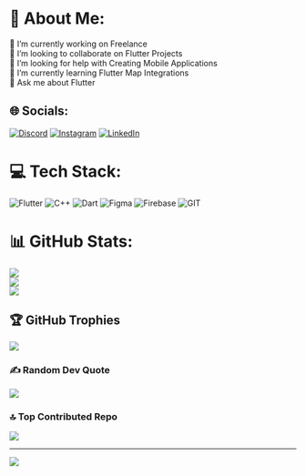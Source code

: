 # 💫 About Me:
🔭 I’m currently working on Freelance<br>👯 I’m looking to collaborate on Flutter Projects<br>🤝 I’m looking for help with Creating Mobile Applications<br>🌱 I’m currently learning Flutter Map Integrations<br>💬 Ask me about Flutter


## 🌐 Socials:
[![Discord](https://img.shields.io/badge/Discord-%237289DA.svg?logo=discord&logoColor=white)](https://discord.gg/Zafarbek#4185) [![Instagram](https://img.shields.io/badge/Instagram-%23E4405F.svg?logo=Instagram&logoColor=white)](https://instagram.com/norqobilovzafarbek) [![LinkedIn](https://img.shields.io/badge/LinkedIn-%230077B5.svg?logo=linkedin&logoColor=white)](https://linkedin.com/in/https://www.linkedin.com/in/zafarbek-norqobilov-878007287/) 

# 💻 Tech Stack:
![Flutter](https://img.shields.io/badge/Flutter-%2302569B.svg?style=for-the-badge&logo=Flutter&logoColor=white) ![C++](https://img.shields.io/badge/c++-%2300599C.svg?style=for-the-badge&logo=c%2B%2B&logoColor=white) ![Dart](https://img.shields.io/badge/dart-%230175C2.svg?style=for-the-badge&logo=dart&logoColor=white) ![Figma](https://img.shields.io/badge/figma-%23F24E1E.svg?style=for-the-badge&logo=figma&logoColor=white) ![Firebase](https://img.shields.io/badge/Firebase-039BE5?style=for-the-badge&logo=Firebase&logoColor=white) ![GIT](https://img.shields.io/badge/Git-fc6d26?style=for-the-badge&logo=git&logoColor=white)
# 📊 GitHub Stats:
![](https://github-readme-stats.vercel.app/api?username=NorqobilovZafarbek&theme=blue-green&hide_border=true&include_all_commits=true&count_private=false)<br/>
![](https://github-readme-streak-stats.herokuapp.com/?user=NorqobilovZafarbek&theme=blue-green&hide_border=true)<br/>
![](https://github-readme-stats.vercel.app/api/top-langs/?username=NorqobilovZafarbek&theme=blue-green&hide_border=true&include_all_commits=true&count_private=false&layout=compact)

## 🏆 GitHub Trophies
![](https://github-profile-trophy.vercel.app/?username=NorqobilovZafarbek&theme=radical&no-frame=false&no-bg=true&margin-w=4)

### ✍️ Random Dev Quote
![](https://quotes-github-readme.vercel.app/api?type=horizontal&theme=merko)

### 🔝 Top Contributed Repo
![](https://github-contributor-stats.vercel.app/api?username=NorqobilovZafarbek&limit=5&theme=monokai&combine_all_yearly_contributions=true)

---
[![](https://visitcount.itsvg.in/api?id=NorqobilovZafarbek&icon=0&color=0)](https://visitcount.itsvg.in)

<!-- Proudly created with GPRM ( https://gprm.itsvg.in ) -->
